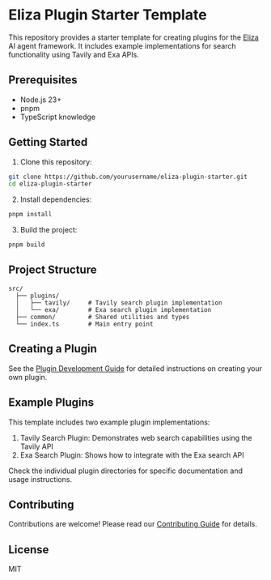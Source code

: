 # Eliza Plugin Starter Template

This repository provides a starter template for creating plugins for the [Eliza](https://github.com/ai16z/eliza) AI agent framework. It includes example implementations for search functionality using Tavily and Exa APIs.

## Prerequisites

- Node.js 23+
- pnpm
- TypeScript knowledge

## Getting Started

1. Clone this repository:
```bash
git clone https://github.com/yourusername/eliza-plugin-starter.git
cd eliza-plugin-starter
```

2. Install dependencies:
```bash
pnpm install
```

3. Build the project:
```bash
pnpm build
```

## Project Structure

```
src/
  ├── plugins/
  │   ├── tavily/     # Tavily search plugin implementation
  │   └── exa/        # Exa search plugin implementation
  ├── common/         # Shared utilities and types
  └── index.ts        # Main entry point
```

## Creating a Plugin

See the [Plugin Development Guide](docs/PLUGIN_GUIDE.md) for detailed instructions on creating your own plugin.

## Example Plugins

This template includes two example plugin implementations:

1. Tavily Search Plugin: Demonstrates web search capabilities using the Tavily API
2. Exa Search Plugin: Shows how to integrate with the Exa search API

Check the individual plugin directories for specific documentation and usage instructions.

## Contributing

Contributions are welcome! Please read our [Contributing Guide](CONTRIBUTING.md) for details.

## License

MIT
